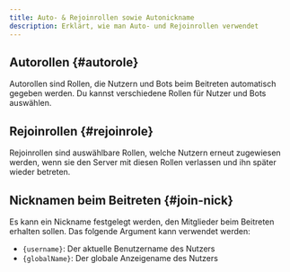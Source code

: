 ```yaml
---
title: Auto- & Rejoinrollen sowie Autonickname
description: Erklärt, wie man Auto- und Rejoinrollen verwendet
---
```


## Autorollen {#autorole}

Autorollen sind Rollen, die Nutzern und Bots beim Beitreten automatisch gegeben werden.
Du kannst verschiedene Rollen für Nutzer und Bots auswählen.

## Rejoinrollen {#rejoinrole}

Rejoinrollen sind auswählbare Rollen, welche Nutzern erneut zugewiesen werden, wenn sie den Server mit diesen Rollen verlassen und ihn später wieder betreten.

## Nicknamen beim Beitreten {#join-nick}

Es kann ein Nickname festgelegt werden, den Mitglieder beim Beitreten erhalten sollen. Das folgende Argument kann verwendet werden:
- `{username}`: Der aktuelle Benutzername des Nutzers
- `{globalName}`: Der globale Anzeigename des Nutzers
